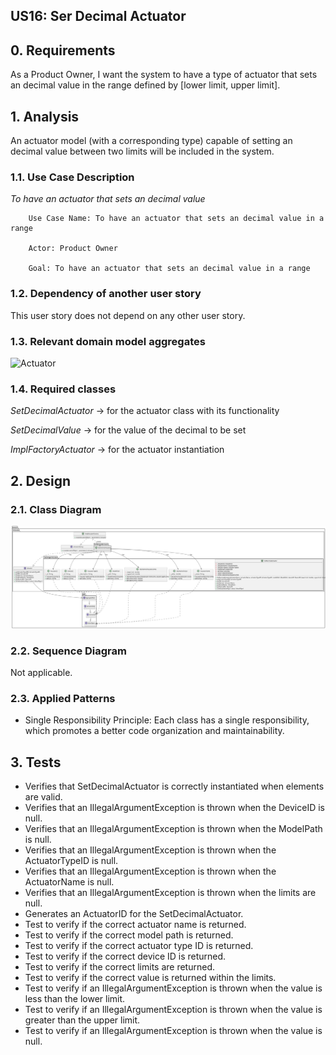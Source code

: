 ## US16: Ser Decimal Actuator

## 0. Requirements

As a Product Owner, I want the system to have a type of actuator that sets an decimal value in the range
defined by [lower limit, upper limit].

## 1. Analysis

An actuator model (with a corresponding type) capable of setting an decimal value between two limits will be included in the system.

### 1.1. Use Case Description
_To have an actuator that sets an decimal value_

        Use Case Name: To have an actuator that sets an decimal value in a range
    
        Actor: Product Owner
    
        Goal: To have an actuator that sets an decimal value in a range


### 1.2. Dependency of another user story
This user story does not depend on any other user story.

### 1.3. Relevant domain model aggregates
![Actuator](../../ooa/4.agreggateModels/Actuator.png)

### 1.4. Required classes
_SetDecimalActuator_ -> for the actuator class with its functionality

_SetDecimalValue_ -> for the value of the decimal to be set

_ImplFactoryActuator_ -> for the actuator instantiation

## 2. Design

### 2.1. Class Diagram
![ClassDiagram](artifacts/us16_CD_v1.svg)

### 2.2. Sequence Diagram
Not applicable.

### 2.3. Applied Patterns
- Single Responsibility Principle: Each class has a single responsibility, which promotes a better code organization
  and maintainability.

## 3. Tests
- Verifies that SetDecimalActuator is correctly instantiated when elements are valid.
- Verifies that an IllegalArgumentException is thrown when the DeviceID is null.
- Verifies that an IllegalArgumentException is thrown when the ModelPath is null.
- Verifies that an IllegalArgumentException is thrown when the ActuatorTypeID is null.
- Verifies that an IllegalArgumentException is thrown when the ActuatorName is null.
- Verifies that an IllegalArgumentException is thrown when the limits are null.
- Generates an ActuatorID for the SetDecimalActuator.
- Test to verify if the correct actuator name is returned.
- Test to verify if the correct model path is returned.
- Test to verify if the correct actuator type ID is returned.
- Test to verify if the correct device ID is returned.
- Test to verify if the correct limits are returned.
- Test to verify if the correct value is returned within the limits.
- Test to verify if an IllegalArgumentException is thrown when the value is less than the lower limit.
- Test to verify if an IllegalArgumentException is thrown when the value is greater than the upper limit.
- Test to verify if an IllegalArgumentException is thrown when the value is null.
